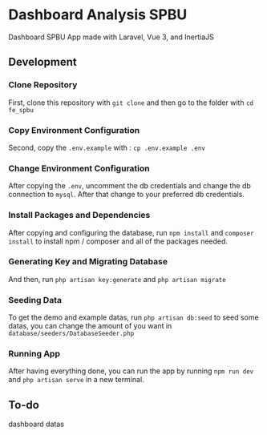 # Dashboard Analysis SPBU

Dashboard SPBU App made with Laravel, Vue 3, and InertiaJS

## Development
### Clone Repository
First, clone this repository with ```git clone``` and then go to the folder with ```cd fe_spbu```

### Copy Environment Configuration
Second, copy the `.env.example` with : ```cp .env.example .env```

### Change Environment Configuration
After copying the `.env`, uncomment the db credentials and change the db connection to `mysql`. After that change to your preferred db credentials.

### Install Packages and Dependencies
After copying and configuring the database, run ```npm install``` and ```composer install``` to install npm / composer and all of the packages needed.

### Generating Key and Migrating Database
And then, run ```php artisan key:generate``` and ```php artisan migrate```

### Seeding Data
To get the demo and example datas, run ```php artisan db:seed``` to seed some datas, you can change the amount of you want in `database/seeders/DatabaseSeeder.php`

### Running App
After having everything done, you can run the app by running ```npm run dev``` and ```php artisan serve``` in a new terminal.

## To-do
dashboard datas
